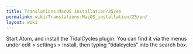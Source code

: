 ```yaml
---
title: Translations:MacOS installation/25/en
permalink: wiki/Translations:MacOS_installation/25/en/
layout: wiki
---
```


Start Atom, and install the TidalCycles plugin. You can find it via the
menus under edit \> settings \> install, then typing “tidalcycles” into
the search box.
